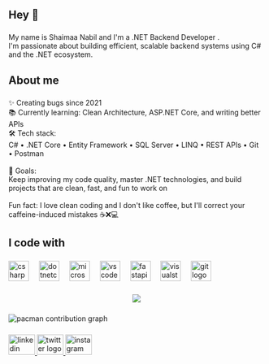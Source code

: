 <h2 align="left">Hey 👋</h2>

###

<p align="left">My name is Shaimaa Nabil and I'm a .NET Backend Developer .<br>I'm passionate about building efficient, scalable backend systems using C# and the .NET ecosystem.</p>

###

<h2 align="left">About me</h2>

###

<p align="left">✨ Creating bugs since 2021<br>📚 Currently learning: Clean Architecture, ASP.NET Core, and writing better APIs<br>🛠️ Tech stack:<br>C# • .NET Core • Entity Framework • SQL Server • LINQ • REST APIs • Git • Postman<br><br>🎯 Goals:<br>Keep improving my code quality, master .NET technologies, and build projects that are clean, fast, and fun to work on <br><br>Fun fact: I love clean coding and I don't like coffee, but I'll correct your caffeine-induced mistakes ☕❌💻</p>

###

<h2 align="left">I code with</h2>

###

<div align="left">
  <img src="https://cdn.jsdelivr.net/gh/devicons/devicon/icons/csharp/csharp-original.svg" height="40" alt="csharp logo"  />
  <img width="12" />
  <img src="https://cdn.jsdelivr.net/gh/devicons/devicon/icons/dotnetcore/dotnetcore-original.svg" height="40" alt="dotnetcore logo"  />
  <img width="12" />
  <img src="https://cdn.jsdelivr.net/gh/devicons/devicon/icons/microsoftsqlserver/microsoftsqlserver-plain.svg" height="40" alt="microsoftsqlserver logo"  />
  <img width="12" />
  <img src="https://cdn.jsdelivr.net/gh/devicons/devicon/icons/vscode/vscode-original.svg" height="40" alt="vscode logo"  />
  <img width="12" />
  <img src="https://cdn.jsdelivr.net/gh/devicons/devicon/icons/fastapi/fastapi-original.svg" height="40" alt="fastapi logo"  />
  <img width="12" />
  <img src="https://cdn.jsdelivr.net/gh/devicons/devicon/icons/visualstudio/visualstudio-plain.svg" height="40" alt="visualstudio logo"  />
  <img width="12" />
  <img src="https://cdn.jsdelivr.net/gh/devicons/devicon/icons/git/git-original.svg" height="40" alt="git logo"  />
</div>

###

<div align="center">
  <img src="https://visitor-badge.laobi.icu/badge?page_id=Shimaa-nabill.Shimaa-nabill&"  />
</div>

###

<picture>
  <source media="(prefers-color-scheme: dark)" srcset="https://raw.githubusercontent.com/Shimaa-nabill/Shimaa-nabill/output/pacman-contribution-graph-dark.svg">
  <source media="(prefers-color-scheme: light)" srcset="https://raw.githubusercontent.com/Shimaa-nabill/Shimaa-nabill/output/pacman-contribution-graph.svg">
  <img alt="pacman contribution graph" src="https://raw.githubusercontent.com/Shimaa-nabill/Shimaa-nabill/output/pacman-contribution-graph.svg">
</picture>

###

<div align="left">
  <a href="https://www.linkedin.com/in/shimaa-nabil-611755240?utm_source=share&utm_campaign=share_via&utm_content=profile&utm_medium=android_app" target="_blank">
    <img src="https://raw.githubusercontent.com/maurodesouza/profile-readme-generator/master/src/assets/icons/social/linkedin/default.svg" width="52" height="40" alt="linkedin logo"  />
  </a>
  <a href="https://x.com/Shimaaa_nabill9?t=Q_Dx8z8y_KFKs2yOQqlbxg&s=08" target="_blank">
    <img src="https://raw.githubusercontent.com/maurodesouza/profile-readme-generator/master/src/assets/icons/social/twitter/default.svg" width="52" height="40" alt="twitter logo"  />
  </a>
  <a href="https://www.instagram.com/shimaa_nabil99?igsh=M2M2YXdvMzZwMHV5" target="_blank">
    <img src="https://raw.githubusercontent.com/maurodesouza/profile-readme-generator/master/src/assets/icons/social/instagram/default.svg" width="52" height="40" alt="instagram logo"  />
  </a>
</div>

###
